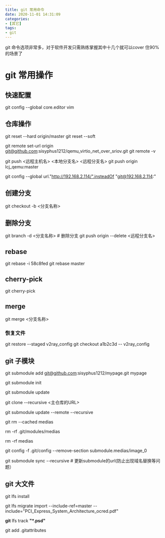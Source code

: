 ```yaml
---
title: git 常用命令
date: 2020-11-01 14:31:09
categories:
- [其它]
tags:
- git
---
```


git 命令选项非常多，对于软件开发只需熟练掌握其中十几个就可以cover 住90% 的场景了

# git 常用操作
## 快速配置
git config --global core.editor vim

## 仓库操作
git reset --hard  origin/master
git reset --soft <commit ID>

git remote set-url origin git@github.com:sisyphus1212/qemu_virtio_net_over_sriov.git
git remote -v

git push <远程主机名> <本地分支名> <远程分支名>
git push origin lcj_qemu:master

git config --global url."http://192.168.2.114/".insteadOf "git@192.168.2.114:"

## 创建分支
git checkout -b <分支名称>

## 删除分支
git branch -d <分支名称> # 删除分支
git push origin --delete <远程分支名>

## rebase
git rebase -i 58c8fed
git rebase master

## cherry-pick
git cherry-pick <commit ID>

## merge
git merge <分支名称>

### 恢复文件
git restore --staged v2ray_config
git checkout a1b2c3d -- v2ray_config

## git 子模块
git submodule add git@github.com:sisyphus1212/mypage.git mypage

git submodule init

git submodule update

git clone --recursive <主仓库的URL>

git submodule update --remote --recursive

git rm --cached medias

rm -rf .git/modules/medias

rm -rf medias

git config -f .git/config --remove-section submodule.medias/image_0

git submodule sync --recursive # 更新submodule的url(防止出现域名替换等问题）

## git 大文件
git lfs install

git lfs migrate import --include-ref=master --include="PCI_Express_System_Architecture_ocred.pdf"

**git** lfs track **"*.psd"**

git add .gitattributes

